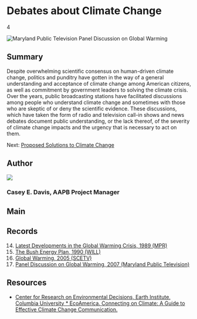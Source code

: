 # Debates about Climate Change

4

![Maryland Public Television Panel Discussion on Global Warming](https://s3.amazonaws.com/americanarchive.org/exhibits/ClimateChange_Section4_Debates.jpg "Maryland Public Television Panel Discussion on Global Warming")

## Summary

Despite overwhelming scientific consensus on human-driven climate change, politics and punditry have gotten in the way of a general understanding and acceptance of climate change among American citizens, as well as commitment by government leaders to solving the climate crisis. Over the years, public broadcasting stations have facilitated discussions among people who understand climate change and sometimes with those who are skeptic of or deny the scientific evidence. These discussions, which have taken the form of radio and television call-in shows and news debates document public understanding, or the lack thereof, of the severity of climate change impacts and the urgency that is necessary to act on them.

Next: [Proposed Solutions to Climate Change](solutions)

## Author

<img class="img-circle" src="https://s3.amazonaws.com/americanarchive.org/staff/Staff_Davis.jpg"/>

### Casey E. Davis, AAPB Project Manager

## Main

## Records

14.	[Latest Developments in the Global Warming Crisis, 1989 (MPR)](/catalog/cpb-aacip_43-4947ds3w)
15.	[The Bush Energy Plan, 1990 (WILL)](/catalog/cpb-aacip_16-222r49gf6t)
16.	[Global Warming, 2005 (SCETV)](/catalog/cpb-aacip_41-51vdnpkz)
17.	[Panel Discussion on Global Warming, 2007 (Maryland Public Television)](/catalog/cpb-aacip_394-773txj1w)

## Resources

- [Center for Research on Environmental Decisions, Earth Institute, Columbia University * EcoAmerica. Connecting on Climate: A Guide to Effective Climate Change Communication.](http://www.connectingonclimate.org/)





